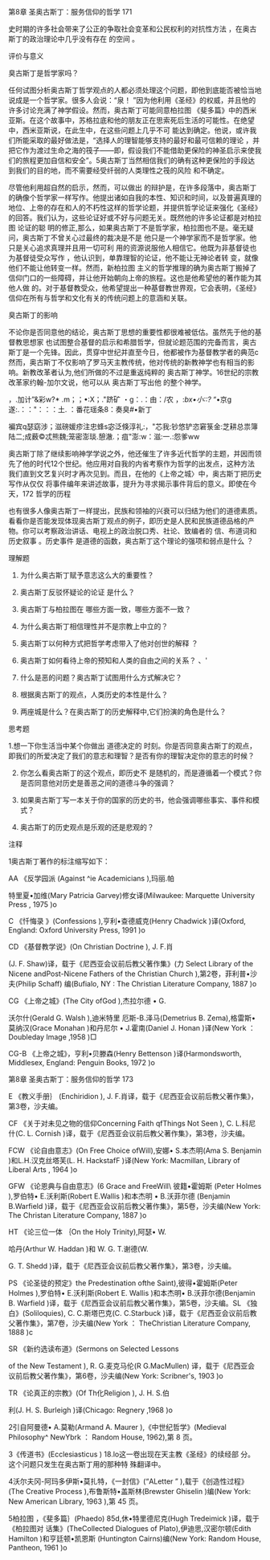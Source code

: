 第8章 圣奥古斯丁：服务信仰的哲学 171

史时期的许多社会带来了公正的争取社会变革和公民权利的对抗性方法 ，在奥古斯丁的政治理论中几乎没有存在 的空间 。

评价与意义

臭古斯丁是哲学家吗？

任何试图分析奥古斯丁哲学观点的人都必须处理这个问题，即他到底能否被恰当地说成是一个哲学家。很多人会说：“泉！ ”因为他利用《圣经》的权威，并且他的许多讨论充满了神学假设。然而，奥古斯丁可能同意柏拉图 《斐多篇》中的西米亚斯。在这个故事中，苏格拉底和他的朋友正在思索死后生活的可能性。在绝望中，西米亚斯说，在此生中，在这些问题上几乎不可 能达到确定。他说，或许我们所能采取的最好做法是，“选择人的理智能够支持的最好和最可信赖的理论 ，并把它作为渡过生命之海的筏子——即，假设我们不能借助更保险的神圣启示来使我们的旅程更加自信和安全”。5奥古斯丁当然相信我们的确有这种更保险的手段达到我们的目的地，而不需要经受纤弱的人类理性之筏的风险 和不确定。

尽管他利用超自然的启示，然而，可以做出 的辩护是，在许多段落中，奥古斯丁的确像个哲学家一样写作。他提出诸如自我的本性、知识和时间，以及普遍真理的 地位、上帝的存在和人的不朽性这样的哲学论题，并提供哲学论证来强化《圣经》的回答。我们认为，这些论证好或不好与问题无关。既然他的许多论证都是对柏拉图 论证的聪 明的修正,那么，如果奥古斯丁不是哲学家，柏拉图也不是。毫无疑问，奥古斯丁不曾关心过最终的裁决是不是 他只是一个神学家而不是哲学家。他只是关心追求真理并且用一切可利 用的资源说服他人相信它。他既为非基督徒也为基督徒受众写作 ，他认识到，单靠理智的论证，他不能让无神论者转 变，就像他们不能让他转变一样。然而，新柏拉图 主义的哲学推理的确为奥古斯丁搬掉了信仰门口的一些障碍，并让他开始朝向上帝的旅程。这也是他希望他的著作能为其他人做 的。对于基督教受众，他希望提出一种基督教世界观，它会表明，《圣经》信仰在所有与哲学和文化有关的传统问题上的意涵和关联。

臭古斯丁的影响

不论你是否同意他的结论，奥古斯丁思想的重要性都很难被低估。虽然先于他的基督教思想家 也试图整合基督的启示和希腊哲学，但就论题范围的完备而言，奥古斯丁是一个先锋。因此，贯穿中世纪并直至今日，他都被作为基督教学者的典范c然而，奥古斯丁不仅影响了罗马天主教传统，他对传统的新教神学也有相当的影响。新教改革者认为,他们所做的不过是重返纯粹的 奥古斯丁神学。16世纪的宗教改革家约翰-加尔文说，他可以从 奥古斯丁写出他 的整个神学。

，.加计”&彩w?*  .m；；•:X；."跻矿 ・g：.：由：/农 ，:*bx•小::?* “•京g遂:.：："：：：土. ：番花瑶条8：奏臭#•新丁

褊宾q瑟窈涉；滋磅媛疹注忠蜂s宓泛倏淳礼:，"芯我:钞悠铲恣窘箓金:芝耕总祟簿陆二;成薮©忒熊魏;笼密澎琰.憩澈.；疽"澎:w：滋:一.:怨爹ww

奥古斯丁除了继续影响神学学说之外，他还催生了许多近代哲学的主题，并因而领先了他的时代12个世纪。他应用对自我的内省考察作为哲学的出发点，这种方法我们直到文艺复兴时才再次见到。而且，在他的《上帝之城〉中，奥古斯丁把历史写作从仅仅 将事件编年来讲述故事，提升为寻求揭示事件背后的意义。即使在今天，172 哲学的历程

也有很多人像奥古斯丁一样提出，民族和领袖的兴衰可以归结为他们的道德素质。看看你是否能发现体现奥古斯丁观点的例子，即历史是人民和民族道德品格的产物。你可以考察政治讲话、电视上的政治脱口秀、社论、致编者的 信、布道词和历史叙事 。历史事件 是道德的函数，奥古斯丁这个理论的强项和弱点是什么 ？

理解题

1. 为什么奥古斯丁赋予意志这么大的重要性？

2. 奥古斯丁反驳怀疑论的论证 是什么？

3. 奥古斯丁与柏拉图在 哪些方面一致，哪些方面不一致？

4. 为什么奥古斯丁相信理性并不是宗教上中立的？

5. 奥古斯丁以何种方式把哲学考虑带入了他对创世的解释 ？

6. 奥古斯丁如何看待上帝的预知和人类的自由之间的关系？ 、'

7. 什么是恶的问题？奥古斯丁试图用什么方式解决它？

8. 根据奥古斯丁的观点，人类历史的本性是什么？

9. 两座城是什么？在奥古斯丁的历史解释中,它们扮演的角色是什么？

思考题

1.想一下你生活当中某个你做出 道德决定的 时刻。你是否同意奥古斯丁的观点，即我们的所爱决定了我们的意志和理智？是否有你的理智决定你的意志的时候？

2. 你怎么看奥古斯丁的这个观点，即历史不 是随机的，而是遵循着一个模式？你是否同意他对历史是善恶之间的道德斗争的强调？

3. 如果奥古斯丁写一本关于你的国家的历史的书，他会强调哪些事实、事件和模式？

4. 奥古斯丁的历史观点是乐观的还是悲观的？

注释

1奥古斯丁著作的标注缩写如下：

AA 《反学园派 (Against  ^ie Academicians ),玛丽.帕

特里夏•加维(Mary  Patricia  Garvey)修女译(Milwaukee:  Marquette  University  Press , 1975 )o

C 《忏悔录 》(Confessions  ),亨利•查德威克(Henry  Chadwick )译(Oxford,  England:  Oxford University  Press,  1991 )o

CD 《基督教学说》(On Christian  Doctrine ), J. F.肖

(J. F. Shaw)译，载于《尼西亚会议前后教父著作集》(力 Select  Library  of the Nicene andPost-Nicene  Fathers of the Christian  Church ),第2卷，菲利普•沙夫(Philip  Schaff) 编(Bufialo,  NY : The Christian  Literature  Company, 1887 )o

CG 《上帝之城》(The City ofGod ),杰拉尔德 • G.

沃尔什(Gerald  G. Walsh ),迪米特里 厄斯-B.泽马(Demetrius  B. Zema),格雷斯•莫纳汉(Grace  Monahan )和丹尼尔 • J.霍南(Daniel J. Honan  )译(New  York ： Doubleday  Image ,1958 )□

CG-B 《上帝之城》，亨利•贝滕森(Henry  Bettenson )译(Harmondsworth,  Middlesex,  England: Penguin  Books,  1972 )o

第8章 圣奥古斯丁：服务信仰的哲学 173

E 《教义手册｝ (Enchiridion  ), J. F.肖译，载于《尼西亚会议前后教父著作集》，第3卷，沙夫编。

CF 《关于对未见之物的信仰Concerning  Faith qfThings Not Seen ), C. L.科尼什(C. L. Cornish  )译，载于《尼西亚会议前后教父著作集》，第3卷，沙夫编。

FCW 《论自由意志》(On Free Choice  ofWill),安娜• S.本杰明(Ama  S. Benjamin )和L.H.汉克丝塔芙(L. H. HackstafF )译(New  York:  Macmillan, Library  of Liberal  Arts , 1964 )o

GFW 《论恩典与自由意志》(6 Grace and FreeWill\ 彼籍•霍姆斯 (Peter  Holmes  ),罗伯特• E.沃利斯(Robert  E.Wallis  )和本杰明 • B.沃菲尔德 (Benjamin  B.Warfield  )译，载于《尼西亚会议前后教父著作集》，第5卷，沙夫编(New  York:  The Christan  Literature  Company, 1887 )o

HT 《论三位一体 ｛On the Holy Trinity),阿瑟• W.

哈丹(Arthur  W. Haddan  )和 W. G. T.谢德(W.

G. T. Shedd )译，载于《尼西亚会议前后教父著作集》，第3卷，沙夫编。

PS 《论圣徒的预定》the Predestination  ofthe Saint),彼得•霍姆斯(Peter  Holmes  ),罗伯特• E.沃利斯(Robert  E. Wallis  )和本杰明• B.沃菲尔德(Benjamin  B. Warfield )译，载于《尼西亚会议前后教父著作集》，第5卷，沙夫编。SL 《独白》(Soliloquies),  C. C.斯塔巴克(C. C.Starbuck  )译，载于《尼西亚会议前后教父著作集》，第7卷，沙夫编(New York ： TheChristian  Literature  Company,  1888 )c

SR 《新约选读布道》(Sermons  on Selected  Lessons

of the New Testament ), R. G.麦克马伦(R G.MacMullen) 译，载于《尼西亚会议前后教父著作集》，第6卷，沙夫编(New  York:  Scribner's, 1903 )o

TR 《论真正的宗教》(Of Th化Religion ), J. H. S.伯

利(J. H. S. Burleigh  )译(Chicago:  Regnery ,1968 )o

2引自阿曼德• A.莫勒(Armand  A. Maurer ),《中世纪哲学》(Medieval  Philosophy^  NewYbrk ： Random  House, 1962),第 8 页。

3《传道书》(Ecclesiasticus ) 18.lo这一卷出现在天主教《圣经》的续经部 分。这个问题只发生在奥古斯丁用的那种特 殊翻译中。

4沃尔夫冈-阿玛多伊斯•莫扎特，《一封信》(“ALetter ” ),载于《创造性过程》(The Creative  Process  ),布鲁斯特•盖斯林(Brewster  Ghiselin )编(New  York: New  American  Library,  1963 ),第 45 页。

5柏拉图 ，《斐多篇｝(Phaedo)  85d,休•特里德尼克(Hugh  Tredeimick )译，载于《柏拉图对 话集》(TheCollected  Dialogues  of Plato),伊迪思,汉密尔顿(Edith Hamilton )和亨廷顿•凯恩斯 (Huntington  Cairns)编(New  York:  Random  House,  Pantheon,  1961 )o

